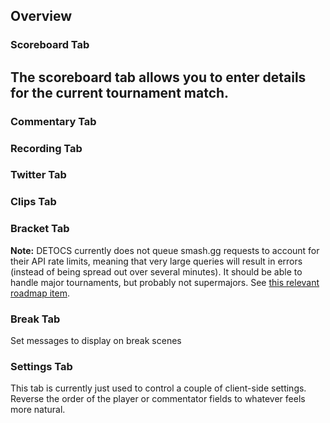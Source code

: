 ## Overview

### Scoreboard Tab
The scoreboard tab allows you to enter details for the current tournament match.
-

### Commentary Tab

### Recording Tab

### Twitter Tab

### Clips Tab

### Bracket Tab

**Note:** DETOCS currently does not queue smash.gg requests to account for their API rate limits, meaning that very large queries will result in errors (instead of being spread out over several minutes).
It should be able to handle major tournaments, but probably not supermajors.
See [this relevant roadmap item](https://github.com/data-enabler/detocs/projects/1#card-50089528).

### Break Tab
Set messages to display on break scenes

### Settings Tab
This tab is currently just used to control a couple of client-side settings.
Reverse the order of the player or commentator fields to whatever feels more natural.
